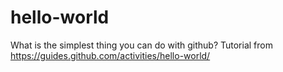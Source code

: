 # hello-world
What is the simplest thing you can do with github?
Tutorial from https://guides.github.com/activities/hello-world/
